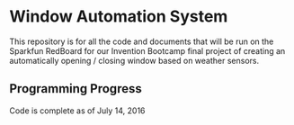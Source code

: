 # Window Automation System
This repository is for all the code and documents that will be run on the Sparkfun RedBoard for our Invention Bootcamp final project of creating an automatically opening / closing window based on weather sensors.

## Programming Progress
Code is complete as of July 14, 2016